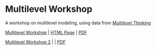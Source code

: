 # Multilevel Workshop

A workshop on multilevel modeling, using data from [*Multilevel Thinking*](https://agrogan1.github.io/multilevel-thinking/)

[Multilevel Workshop](https://agrogan1.github.io/multilevel-workshop/multilevel-workshop-slidy.html) | [HTML Page](https://agrogan1.github.io/multilevel-workshop/multilevel-workshop.html) | [PDF](https://agrogan1.github.io/multilevel-workshop/multilevel-workshop.pdf)

[Multilevel Workshop 2](https://agrogan1.github.io/multilevel-workshop/multilevel-workshop2.html) | | [PDF](https://agrogan1.github.io/multilevel-workshop/multilevel-workshop2.pdf)
